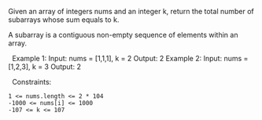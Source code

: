 Given an array of integers nums and an integer k, return the total number of subarrays whose sum equals to k.

A subarray is a contiguous non-empty sequence of elements within an array.

 
Example 1:
Input: nums = [1,1,1], k = 2
Output: 2
Example 2:
Input: nums = [1,2,3], k = 3
Output: 2

 
Constraints:


	1 <= nums.length <= 2 * 104
	-1000 <= nums[i] <= 1000
	-107 <= k <= 107

